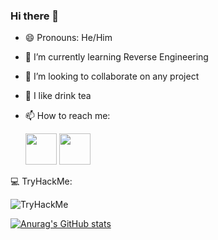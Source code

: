 ### Hi there 👋

- 😄 Pronouns: He/Him
- 🌱 I’m currently learning Reverse Engineering
- 👯 I’m looking to collaborate on any project
- 🍵 I like drink tea
- 📫 How to reach me:

  <a href="https://www.instagram.com/hwaisplunt"><img src="https://www.freepnglogos.com/uploads/logo-ig-png/logo-ig-instagram-new-logo-vector-download-13.png" width="50" height="50"/></a>
  <a href="https://www.twitter.com/ActeDeBarbarie"><img src="https://logos-download.com/wp-content/uploads/2016/02/Twitter_Logo_new-700x569.png" width="50" height="50"/></a>
  
💻 TryHackMe:
<HTML> 
  <img src="https://tryhackme-badges.s3.amazonaws.com/k4ir0.png" alt="TryHackMe">
</HTML>


[![Anurag's GitHub stats](https://github-readme-stats.vercel.app/api?username=Jordaah)](https://github.com/anuraghazra/github-readme-stats)
